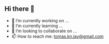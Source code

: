 ## Hi there 👋


- 🔭 I’m currently working on ...
- 🌱 I’m currently learning ...
- 👯 I’m looking to collaborate on ...
- 📫 How to reach me: tomas.kn.jay@gmail.com
